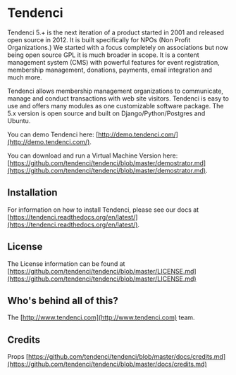 # Tendenci

Tendenci 5.+ is the next iteration of a product started in 2001 and released open source in 2012. It is built specifically for NPOs (Non Profit Organizations.) We started with a focus completely on associations but now being open source GPL it is much broader in scope. 
It is a content management system (CMS) with powerful features for event registration, membership management, donations, payments, email integration and much more.

Tendenci allows membership management organizations to communicate, manage and conduct transactions with web site visitors. Tendenci is easy to use and offers many modules as one customizable software package. The 5.x version is open source and built on Django/Python/Postgres and Ubuntu.

You can demo Tendenci here: [http://demo.tendenci.com/](http://demo.tendenci.com/).

You can download and run a Virtual Machine Version here: [https://github.com/tendenci/tendenci/blob/master/demostrator.md](https://github.com/tendenci/tendenci/blob/master/demostrator.md).

## Installation

For information on how to install Tendenci, please see our docs at [https://tendenci.readthedocs.org/en/latest/](https://tendenci.readthedocs.org/en/latest/).

## License

The License information can be found at [https://github.com/tendenci/tendenci/blob/master/LICENSE.md](https://github.com/tendenci/tendenci/blob/master/LICENSE.md)

## Who's behind all of this?

The [http://www.tendenci.com](http://www.tendenci.com) team.

## Credits

Props [https://github.com/tendenci/tendenci/blob/master/docs/credits.md](https://github.com/tendenci/tendenci/blob/master/docs/credits.md)
